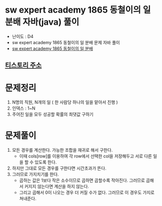 # sw expert academy 1865 동철이의 일 분배 자바(java)  풀이
- 난이도 : D4
- sw expert academy 1865 동철이의 일 분배 문제 자바 풀이
- [sw expert academy 1865 동철이의 일 분배](https://swexpertacademy.com/main/code/problem/problemDetail.do?contestProbId=AV5LuHfqDz8DFAXc)

## [티스토리 주소](https://hoho325.tistory.com/)

# 문제정리
1. N명의 직원, N개의 일 ( 한 사람당 하나의 일을 맡아서 진행 )
2. 인덱스 : 1~N
3. 주어진 일을 모두 성공할 확률의 최댓값 구하기

# 문제풀이
1. 모든 경우를 계산한다. 가능한 조합을 재귀로 해서 구한다.
    * 이때 cols[row]를 이용하여 각 row에서 선택한 col을 저장해두고 서로 다른 일을 할 수 있도록 한다.
2. 하지만 그대로 모든 경우를 구한다면 시간초과가 뜬다.
3. 그러므로 가지치기를 한다.
    * 곱하는 값은 1보다 작은 소수이므로 곱하면 곱할수록 작아진다. 그러므로 곱해서 커지지 않는다면 계산을 하지 않는다.
    * 그리고 곱해서 0이 나오는 경우 더 커질 수가 없다. 그러므로 이 경우도 가지로 쳐내준다.